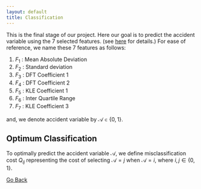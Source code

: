 ```yaml
---
layout: default
title: Classification
---
```


This is the final stage of our project. Here our goal is to predict the accident variable using the 7 selected features. (see [here](./feat_select.html) for details.) For ease of reference, we name these 7 features as follows:

1. $F_1$ : Mean Absolute Deviation                                                    
2. $F_2$ : Standard deviation               
3. $F_3$ : DFT Coefficient 1                 
4. $F_4$ : DFT Coefficient 2
5. $F_5$ : KLE Coefficient 1
6. $F_6$ : Inter Quartile Range
7. $F_7$ : KLE Coefficient 3

and, we denote accident variable by $\mathcal{A}\in \{0,1\}$.

## Optimum Classification

To optimally predict the accident variable $\mathcal{A}$, we define misclassification cost $Q_{ij}$ representing the cost of selecting $\mathcal{A} =j$ when $\mathcal{A}=i$, where $i,j \in \{0,1\}$.



[Go Back](../)
